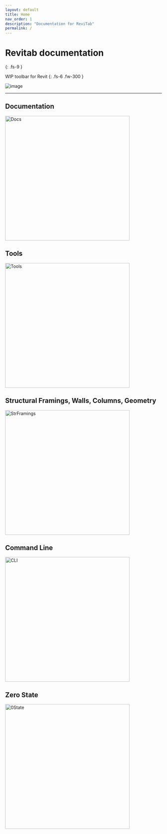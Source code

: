 ```yaml
---
layout: default
title: Home
nav_order: 1
description: "Documentation for ReviTab"
permalink: /
---
```


# Revitab documentation
{: .fs-9 }

WIP toolbar for Revit
{: .fs-6 .fw-300 }

![image](https://user-images.githubusercontent.com/27025848/160990246-d376e8cd-b8a3-4b4b-b5c7-de72a09704a3.png)

---

## Documentation
<img src="https://user-images.githubusercontent.com/27025848/161169121-58d85f10-16ed-46c7-9ecc-9d82976c1f98.png" alt="Docs" width="400"/>

## Tools
<img src="https://user-images.githubusercontent.com/27025848/161169145-a438a256-4c28-42c9-86a9-df168cd945e3.png" alt="Tools" width="400"/>

## Structural Framings, Walls, Columns, Geometry
<img src="https://user-images.githubusercontent.com/27025848/161169545-8b4210f0-8f2c-464c-8ff2-cec40efef923.png" alt="StrFramings" width="400"/>

## Command Line
<img src="https://user-images.githubusercontent.com/27025848/161181261-5fc09d44-a1a8-46fd-befb-645f9c067ba6.png" alt="CLI" width="400"/>

## Zero State
<img src="https://user-images.githubusercontent.com/27025848/161169848-0f945d9a-48cd-4e77-9400-ced3e69500c0.png" alt="0State" width="400"/>



